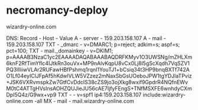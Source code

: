 # necromancy-deploy

wizardry-online.com


DNS:
Record - Host            - Value
A      - server          - 159.203.158.107
A      - mail            - 159.203.158.107
TXT    - _dmarc          - v=DMARC1; p=reject; adkim=s; aspf=s; pct=100;
TXT    - mail._domainkey - v=DKIM1; p=AAAAB3NzaC1yc2EAAAADAQABAAABAQDRFKMyv1O3UWSNg/mZHLXm6knF2RfTimYflc4IJtkRn3ouVx+MP9nAlvKqpU8vCx0Lj8l5gScXqdh7VqSZV1PQ3lIliiwVLAr2RUFawHBfPshmq1rqnI1YouTJ1+bCsiq34t3HP9bnqBXTf742AO1Lf04eyIClJFpAf5hKdwlVLW5VZzez2mNaxSbGsUOeboJPW1tgYDJlaTPviz+JSK6VXRvmspkZw7GtfCvDdcIS38cZS9jo3ojXkg8wxif9GpdrR4NQfnEWvM0tC4ATTgHVsInsAOHZQUJieJU56cAE7IjfyFEngS+TNfMSXFE6wnhdyCXmDpI5Q4z/G9wx+vp9
TXT    -                 - v=spf1 ip4:159.203.158.107 include:wizardry-online.com -all
MX     - mail            - mail.wizardry-online.com